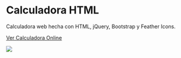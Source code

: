# Calculadora HTML
Calculadora web hecha con HTML, jQuery, Bootstrap y Feather Icons.

<a href="https://calculadora.ar">Ver Calculadora Online</a>

<img src="https://calculadora.ar/calculadora/github.png">
